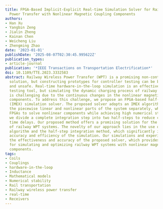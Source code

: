 ```yaml
---
title: FPGA-Based Implicit-Explicit Real-time Simulation Solver for Railway Wireless
  Power Transfer with Nonlinear Magnetic Coupling Components
authors:
- Han Xu
- Yangbin Zeng
- Jialin Zheng
- Kainan Chen
- Weicheng Liu
- Zhengming Zhao
date: '2023-01-01'
publishDate: '2025-08-07T02:30:45.995622Z'
publication_types:
- article-journal
publication: '*IEEE Transactions on Transportation Electrification*'
doi: 10.1109/TTE.2023.3332583
abstract: Railway Wireless Power Transfer (WPT) is a promising non-contact power supply
  solution, but constructing prototypes for controller testing can be both costly
  and unsafe. Real-time hardware-in-the-loop simulation is an effective and secure
  testing tool, but simulating the dynamic charging process of railway WPT systems
  is challenging due to the continuous changes in the nonlinear magnetic coupling
  components. To address this challenge, we propose an FPGA-based half-step implicit-explicit
  (IMEX) simulation solver. The proposed solver adopts an IMEX algorithm to solve
  the piecewise linear and nonlinear parts of the system separately, which enables
  FPGAs to solve nonlinear components while achieving high numerical stability. Additionally,
  we divide a complete integration step into two half-steps to reduce computational
  time delays. Our proposed method offers a promising solution for the real-time simulation
  of railway WPT systems. The novelty of our approach lies in the use of the IMEX
  algorithm and the half-step integration method, which significantly improves the
  accuracy and efficiency of the simulation. Our simulations and experiments demonstrate
  the effectiveness and accuracy of the proposed solver, which provides a new approach
  for simulating and optimizing railway WPT systems with nonlinear magnetic coupling
  components.
tags:
- Coils
- Couplings
- hardware-in-the-loop
- Inductance
- Mathematical models
- Numerical stability
- Rail transportation
- Railway wireless power transfer
- real-time
- Receivers
---
```

